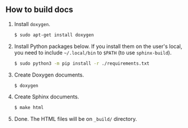 ## How to build docs

1. Install `doxygen`.

    ```bash
    $ sudo apt-get install doxygen
    ```

2. Install Python packages below. If you install them on the user's local, you need to include `~/.local/bin` to `$PATH` (to use `sphinx-build`).

    ```bash
    $ sudo python3 -m pip install -r ./requirements.txt
    ```

3. Create Doxygen documents.

    ```bash
    $ doxygen
    ```

4. Create Sphinx documents.

    ```bash
    $ make html
    ```

5. Done. The HTML files will be on `_build/` directory.
